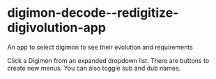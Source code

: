 # digimon-decode--redigitize-digivolution-app
An app to select digimon to see their evolution and requirements

Click a Digimon from an expanded dropdown list. There are buttons to create new menus. You can also toggle sub and dub names. 
